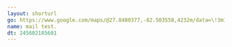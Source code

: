 ```yaml
---
layout: shorturl
go: https://www.google.com/maps/@27.8480377,-82.503558,4232m/data=\!3m1\!1e3?authuser=0&entry=ttu
name: mail test.
dt: 245602185601
---
```

